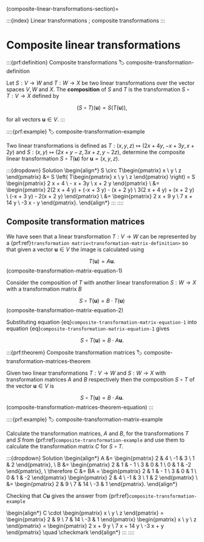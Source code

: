 (composite-linear-transformations-section)=

:::{index} Linear transformations ; composite transformations
:::

# Composite linear transformations

:::{prf:definition} Composite transformations
:label: composite-transformation-definition

Let $S : V \to W$ and $T: W \to X$ be two linear transformations over the vector spaces $V, W$ and $X$. The **composition** of $S$ and $T$ is the transformation $S \circ T: V \to X$ defined by

$$ (S \circ T)(\mathbf{u}) = S(T(\mathbf{u})), $$

for all vectors $\mathbf{u} \in V$.
:::

::::{prf:example}
:label: composite-transformation-example

Two linear transformations is defined as $T:(x, y, z) \mapsto (2 x + 4 y, -x + 3 y, x + 2 y)$ and $S:(x, y) \mapsto (2x + y - z, 3x + z, y - 2z)$, determine the composite linear transformation $S \circ T(\mathbf{u})$ for $\mathbf{u} = (x, y, z)$.

:::{dropdown} Solution
\begin{align*}
    S \circ T\begin{pmatrix} x \\ y \\ z \end{pmatrix} &= 
    S \left( T\begin{pmatrix} x \\ y \\ z \end{pmatrix} \right)
    = S \begin{pmatrix} 2 x + 4 \\ - x + 3y \\ x + 2 y \end{pmatrix} \\
    &= \begin{pmatrix} 
        2(2 x + 4 y) + (-x + 3 y) - (x + 2 y) \\ 
        3(2 x + 4 y) + (x + 2 y) \\
        (-x + 3 y) - 2(x + 2 y)
    \end{pmatrix} \\
    &= \begin{pmatrix} 2 x + 9 y \\ 7 x + 14 y \\ -3 x - y \end{pmatrix}.
\end{align*}
:::
::::

## Composite transformation matrices

We have seen that a linear transformation $T: V \to W$ can be represented by a {prf:ref}`transformation matrix<transformation-matrix-definition>` so that given a vector $\mathbf{u} \in V$ the image is calculated using

$$ T(\mathbf{u}) = A \mathbf{u}. $$(composite-transformation-matrix-equation-1)

Consider the composition of $T$ with another linear transformation $S: W \to X$ with a transformation matrix $B$

$$ S \circ T(\mathbf{u}) = B \cdot T(\mathbf{u}) $$(composite-transformation-matrix-equation-2)

Substituting equation {eq}`composite-transformation-matrix-equation-1` into equation {eq}`composite-transformation-matrix-equation-1` gives

$$ S \circ T (\mathbf{u}) = B \cdot A \mathbf{u}. $$

:::{prf:theorem} Composite transformation matrices
:label: composite-transformation-matrices-theorem

Given two linear transformations $T:V \to W$ and $S:W \to X$ with transformation matrices $A$ and $B$ respectively then the composition $S \circ T$ of the vector $\mathbf{u} \in V$ is 

$$ S \circ T (\mathbf{u}) = B \cdot A \mathbf{u}. $$(composite-transformation-matrices-theorem-equation)
:::

::::{prf:example}
:label: composite-transformation-matrix-example

Calculate the transformation matrices, $A$ and $B$, for the transformations $T$ and $S$ from {prf:ref}`composite-transformation-example` and use them to calculate the transformation matrix $C$ for $S\circ T$. 

:::{dropdown} Solution
\begin{align*}
    A &= \begin{pmatrix} 2 & 4 \\ -1 & 3 \\ 1 & 2 \end{pmatrix}, \\
    B &= \begin{pmatrix} 2 & 1 & - 1 \\ 3 & 0 & 1 \\ 0 & 1 & -2 \end{pmatrix}, \\ 
    \therefore C &= BA = \begin{pmatrix} 2 & 1 & - 1 \\ 3 & 0 & 1 \\ 0 & 1 & -2 \end{pmatrix}
    \begin{pmatrix} 2 & 4 \\ -1 & 3 \\ 1 & 2 \end{pmatrix} \\
    &= \begin{pmatrix} 2 & 9 \\ 7 & 14 \\ -3 & 1 \end{pmatrix}.
\end{align*}

Checking that $C \mathbf{u}$ gives the answer from {prf:ref}`composite-transformation-example`

\begin{align*}
    C \cdot \begin{pmatrix} x \\ y \\ z \end{pmatrix} = 
    \begin{pmatrix} 2 & 9 \\ 7 & 14 \\ -3 & 1 \end{pmatrix}
    \begin{pmatrix} x \\ y \\ z \end{pmatrix} =
    \begin{pmatrix} 2 x + 9 y \\ 7 x + 14 y \\ -3 x + y \end{pmatrix} \quad \checkmark
\end{align*}
:::
::::
